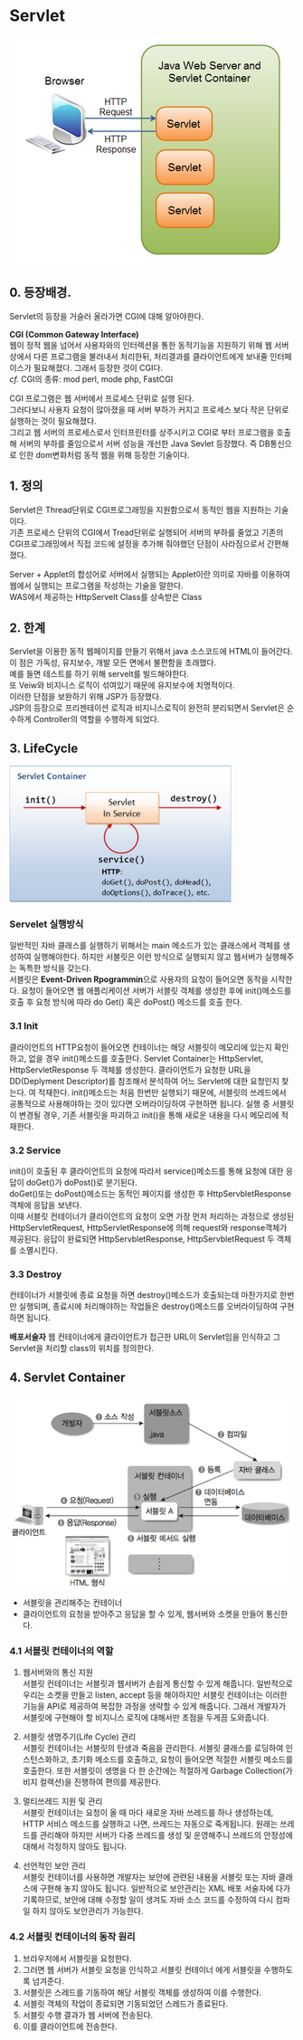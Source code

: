 # Servlet
![alt text](../resource/img/java/servlet_Intro.png "book")




## 0. 등장배경.
Servlet의 등장을 거슬러 올라가면 CGI에 대해 알아야한다.


**CGI (Common Gateway Interface)**<br>
웹이 정적 웹을 넘어서 사용자와의 인터렉션을 통한 동적기능을 지원하기 위해 웹 서버 상에서 다른 프로그램을 불러내서 처리한뒤, 처리결과를 클라이언트에게 보내줄 인터페이스가 필요해졌다.
그래서 등장한 것이 CGI다.<br>
*cf.* CGI의 종류: mod perl, mode php, FastCGI <br>


CGI 프로그램은 웹 서버에서 프로세스 단위로 실행 된다.<br>
그러다보니 사용자 요청이 많아졌을 때 서버 부하가 커지고 프로세스 보다 작은 단위로 실행하는 것이 필요해졌다.<br>
그리고 웹 서버의 프로세스로서 인터프린터를 상주시키고 CGI로 부터 프로그램을 호출해 서버의 부하를 줄임으로서 서버 성능을 개선한 Java Sevlet 등장했다. 즉 DB통신으로 인한 dom변화처럼 동적 웹을 위해 등장한 기술이다.




## 1. 정의


Servlet은 Thread단위로 CGI프로그래밍을 지원함으로서 동적인 웹을 지원하는 기술이다.<br>
기존 프로세스 단위의 CGI에서 Tread단위로  실행되어 서버의 부하를 줄었고 기존의 CGI프로그래밍에서 직접 코드에 설정을 추가해 줘야했던 단점이 사라짐으로서 간편해졌다.<br>

Server + Applet의 합성어로 서버에서 실행되는 Applet이란 의미로
자바를 이용하여 웹에서 실행되는 프로그램을 작성하는 기술을 말한다.<br>
WAS에서 제공하는 HttpServelt Class를 상속받은 Class<br>


## 2. 한계
Servlet을 이용한 동적 웹페이지를 만들기 위해서 java 소스코드에 HTML이 들어간다.<br>
이 점은 가독성, 유지보수, 개발 모든 면에서 불편함을 초래했다.<br>
예를 들면 테스트를 하기 위해 servelt를 빌드해야한다.<br>
또 Veiw와 비지니스 로직이 섞여있기 때문에 유지보수에 치명적이다.<br>
이러한 단점을 보완하기 위해 JSP가 등장했다.<br>
JSP의 등장으로 프리젠테이션 로직과 비지니스로직이 완전히 분리되면서 Servlet은 순수하게 Controller의 역할을 수행하게 되었다.<br>



## 3. LifeCycle

![alt text](../resource/img/java/servlet_lifeCycle.png "book")

### Servelet 실행방식
일반적인 자바 클래스를 실행하기 위해서는 main 메소드가 있는 클래스에서 객체를 생성하여 실행해야한다. 하지만 서블릿은 이런 방식으로 실행되지 않고 웹서버가 실행해주는 독특한 방식을 갖는다.<br>
서블릿은 **Event-Driven Rpogrammin**으로 사용자의 요청이 들어오면 동작을 시작한다. 요청이 들어오면 웹 애플리케이션 서버가 서블릿 객체를 생성한 후에 init()메소드를 호출 후 요청 방식에 따라 do Get() 혹은 doPost() 메소드를 호출 한다.<br>






### 3.1 Init
클라이언트의 HTTP요청이 들어오면 컨테이너는 해당 서블릿이 메모리에 있는지 확인하고, 없을 경우 init()메소드를 호출한다.
Servlet Container는 HttpServlet, HttpServletResponse 두 객체를 생성한다.
클라이언트가 요청한 URL을 DD(Deplyment Descriptor)를 참조해서 분석하여 어느 Servlet에 대한 요청인지 찾는다.
여 적재한다.
init()메소드는 처음 한번만 실행되기 때문에, 서블릿의 쓰레드에서 공통적으로 사용해야하는 것이 있다면 오버라이딩하여 구현하면 됩니다. 실행 중 서블릿이 변경될 경우, 기존 서블릿을 파괴하고 init()을 통해 새로운 내용을 다시 메모리에 적재한다.

### 3.2 Service
init()이 호출된 후 클라이언트의 요청에 따라서 service()메소드를 통해 요청에 대한 응답이 doGet()가 doPost()로 분기된다.<br>
doGet()또는 doPost()메소드는 동적인 페이지를 생성한 후 HttpServbletResponse 객체에 응답을 보낸다.<br>
이때 서블릿 컨테이너가 클라이언트의 요청이 오면 가장 먼저 처리하는 과정으로 생성된 HttpServletRequest, HttpServletResponse에 의해 request와 response객체가 제공된다.
응답이 완료되면 HttpServbletResponse, HttpServbletRequest 두 객체를 소멸시킨다.

### 3.3 Destroy
컨테이너가 서블릿에 종료 요청을 하면 destroy()메소드가 호출되는데 마찬가지로 한번만 실행되며, 종료시에 처리해야하는 작업들은 destroy()메소드를 오버라이딩하여 구현하면 됩니다.



**배포서술자**
웹 컨테이너에게 클라이언트가 접근한 URL이 Servlet임을 인식하고 그 Servlet을 처리할 class의 위치를 정의한다.




## 4. Servlet Container

![alt text](../resource/img/java/servletRequest.png "book")


- 서블릿을 관리해주는 컨테이너
- 클라이언트의 요청을 받아주고 응답을 할 수 있게, 웹서버와 소켓을 만들어 통신한다.

### 4.1 서블릿 컨테이너의 역할
1. 웹서버와의 통신 지원<br>
서블릿 컨테이너는 서블릿과 웹서버가 손쉽게 통신할 수 있게 해줍니다. 일반적으로 우리는 소켓을 만들고 listen, 
accept 등을 해야하지만 서블릿 컨테이너는 이러한 기능을 API로 제공하여 복잡한 과정을 생략할 수 있게 해줍니다.
그래서 개발자가 서블릿에 구현해야 할 비지니스 로직에 대해서만 초점을 두게끔 도와줍니다.

2. 서블릿 생명주기(Life Cycle) 관리 <br>
서블릿 컨테이너는 서블릿의 탄생과 죽음을 관리한다. 서블릿 클래스를 로딩하여 인스턴스화하고, 
초기화 메소드를 호출하고, 요청이 들어오면 적절한 서블릿 메소드를 호출한다. 
또한 서블릿이 생명을 다 한 순간에는 적절하게 Garbage Collection(가비지 컬렉션)을 진행하여 편의를 제공한다.


3. 멀티쓰레드 지원 및 관리 <br>
서블릿 컨테이너는 요청이 올 때 마다 새로운 자바 쓰레드를 하나 생성하는데, HTTP 서비스 메소드를
실행하고 나면, 쓰레드는 자동으로 죽게됩니다. 원래는 쓰레드를 관리해야 하지만 서버가 다중 쓰레드를
생성 및 운영해주니 쓰레드의 안정성에 대해서 걱정하지 않아도 됩니다.


4. 선언적인 보안 관리 <br>
서블릿 컨테이너를 사용하면 개발자는 보안에 관련된 내용을 서블릿 또는 자바 클래스에 구현해 놓지 않아도 됩니다.
일반적으로 보안관리는 XML 배포 서술자에 다가 기록하므로, 보안에 대해 수정할 일이 생겨도 자바 소스 코드를 
수정하여 다시 컴파일 하지 않아도 보안관리가 가능한다.
 
### 4.2 서블릿 컨테이너의 동작 원리

1. 브라우저에서 서블릿을 요청한다.
2. 그러면 웹 서버가 서블릿 요청을 인식하고 서블릿 컨테이너 에게 서블릿을 수행하도록 넘겨준다.
3. 서블릿은 스레드를 기동하여 해당 서블릿 객체를 생성하여 이를 수행한다.
4. 서블릿 객체의 작업이 종료되면 기동되었던 스레드가 종료된다.
5. 서블릿 수행 결과가 웹 서버에 전송된다.
6. 이를 클라이언트에 전송한다.